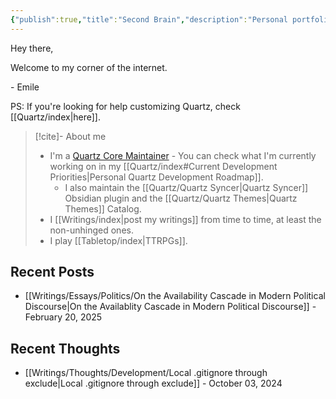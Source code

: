 ```yaml
---
{"publish":true,"title":"Second Brain","description":"Personal portfolio and blog.","created":"Saturday, December 3rd 2022, 3:27:32 pm","modified":"Saturday, May 31st 2025, 10:20:57 am","cssclasses":"mado-heading index-page home-page hide-title hide-date"}
---
```



Hey there,

Welcome to my corner of the internet.

\- Emile

PS: If you're looking for help customizing Quartz, check [[Quartz/index\|here]].

> [!cite]- About me
>
> - I'm a [Quartz Core Maintainer](https://quartz.jzhao.xyz/) - You can check what I'm currently working on in my [[Quartz/index#Current Development Priorities\|Personal Quartz Development Roadmap]].
> 	- I also maintain the [[Quartz/Quartz Syncer\|Quartz Syncer]] Obsidian plugin and the [[Quartz/Quartz Themes\|Quartz Themes]] Catalog.
> - I [[Writings/index\|post my writings]] from time to time, at least the non-unhinged ones.
> - I play [[Tabletop/index\|TTRPGs]].

<!-- - I write a blog about things that shouldn't need to: [[Writings/Blog/index\|Stating The Obvious]], -->

## Recent Posts

- [[Writings/Essays/Politics/On the Availability Cascade in Modern Political Discourse\|On the Availablity Cascade in Modern Political Discourse]] - February 20, 2025


## Recent Thoughts

- [[Writings/Thoughts/Development/Local .gitignore through exclude\|Local .gitignore through exclude]] - October 03, 2024


